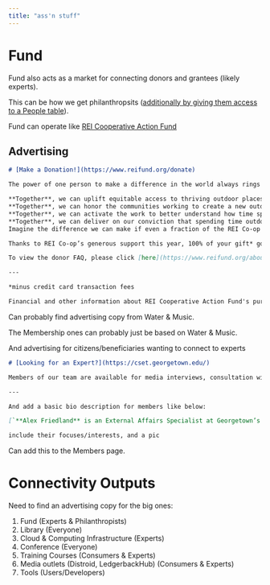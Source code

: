 ```yaml
---
title: "ass'n stuff"
---
```


# Fund

Fund also acts as a market for connecting donors and grantees (likely experts). 

This can be how we get philanthropsits ([additionally by giving them access to a People table](https://www.reviewercredits.com/editorial-services/)). 

Fund can operate like [REI Cooperative Action Fund](https://www.reifund.org/donors)

## Advertising

```markdown
# [Make a Donation!](https://www.reifund.org/donate)

The power of one person to make a difference in the world always rings true. That one person, joined by hundreds of thousands of others with a shared vision, is unstoppable.

**Together**, we can uplift equitable access to thriving outdoor places.  
**Together**, we can honor the communities working to create a new outdoor culture.  
**Together**, we can activate the work to better understand how time spent in nature improves health and well-being.   
**Together**, we can deliver on our conviction that spending time outdoors is a human right. For everyone.   
Imagine the difference we can make if even a fraction of the REI Co-op community, along with friends, donate to the REI Cooperative Action Fund.

Thanks to REI Co-op’s generous support this year, 100% of your gift* goes to the Fund’s grantees. 

To view the donor FAQ, please click [here](https://www.reifund.org/about/faq "here."). 

---

*minus credit card transaction fees

Financial and other information about REI Cooperative Action Fund's purpose, program, and activities, and state charitable registration information can be found [here](https://www.reifund.org/about/terms#heading-8).
```






Can probably find advertising copy from Water & Music. 

The Membership ones can probably just be based on Water & Music. 

And advertising for citizens/beneficiaries wanting to connect to experts

```markdown
# [Looking for an Expert?](https://cset.georgetown.edu/)

Members of our team are available for media interviews, consultation with policymakers, congressional testimony and more.

---

And add a basic bio description for members like below:

[`**Alex Friedland** is an External Affairs Specialist at Georgetown’s Center for Security and Emerging Technology (CSET). Prior to joining CSET, he was a research intern at the Center for Strategic and International Studies and an assistant producer for the public radio show “On the Media.” Alex holds an M.A. in Security Studies from Georgetown University and a B.A. in History from Brown University.`](https://cset.georgetown.edu/staff/alex-friedland/)

include their focuses/interests, and a pic

```

Can add this to the Members page. 

# Connectivity Outputs

Need to find an advertising copy for the big ones:

1. Fund (Experts & Philanthropists)
2. Library (Everyone)
3. Cloud & Computing Infrastructure (Experts)
4. Conference (Everyone)
5. Training Courses (Consumers & Experts)
6. Media outlets (Distroid, LedgerbackHub) (Consumers & Experts)
7. Tools (Users/Developers)

